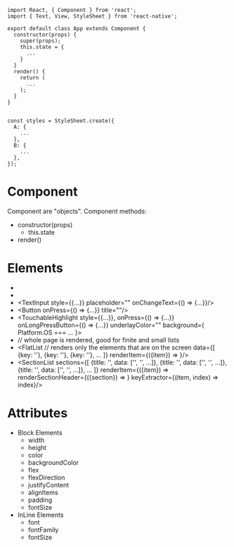 ```
import React, { Component } from 'react';
import { Text, View, StyleSheet } from 'react-native';

export default class App extends Component {
  constructor(props) {
    super(props);
    this.state = {
      ...
    }
  }
  render() {
    return (
      ...
    );
  }
}


const styles = StyleSheet.create({
  A: {
    ...
  },
  B: {
    ...
  },
});
```

# Component
Component are "objects".
Component methods:
- constructor(props)
  - this.state
- render()

# Elements
- <View 
    style={{...}}></View>
- <Text 
    style={{...}}></Text>
- <TextInput
    style={{...}}
    placeholder=""
    onChangeText={() => {...}}/>
- <Button
    onPress={() => {...}}
    title=""/>
- <TouchableHighlight
    style={{...}},
    onPress={() => {...}}
    onLongPressButton={() => {...}}
    underlayColor=""
    background={ Platform.OS === ... }></TouchableHighlight>
- <ScrollView></ScrollView> // whole page is rendered, good for finite and small lists
- <FlatList                 // renders only the elements that are on the screen
    data={[
      {key: ''},
      {key: ''},
      {key: ''},
      ...
    ]}
    renderItem={({item}) => <Text style={...}></Text>}/>
- <SectionList
    sections={[
      {title: '', data: ['', '', ...]},
      {title: '', data: ['', '', ...]},
      {title: '', data: ['', '', ...]},
      ...
    ]}
    renderItem={({item}) => <Text style={...}></Text>
    renderSectionHeader={({section}) => <Text style={...}></Text>}
    keyExtractor={(item, index) => index}/>

# Attributes
- Block Elements
  - width
  - height
  - color
  - backgroundColor
  - flex
  - flexDirection
  - justifyContent
  - alignItems
  - padding
  - fontSize
- InLine Elements
  - font
  - fontFamily
  - fontSize
